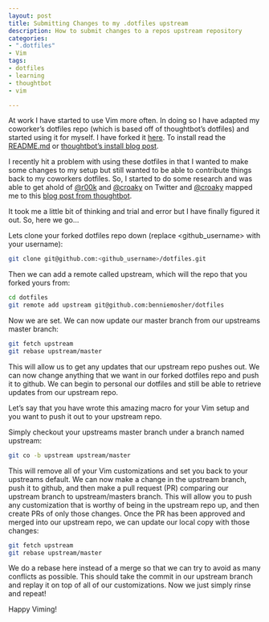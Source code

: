 ```yaml
---
layout: post
title: Submitting Changes to my .dotfiles upstream
description: How to submit changes to a repos upstream repository
categories:
- ".dotfiles"
- Vim
tags:
- dotfiles
- learning
- thoughtbot
- vim

---
```

At work I have started to use Vim more often. In doing so I have adapted my coworker&#8217;s dotfiles repo (which is based off of thoughtbot&#8217;s dotfiles) and started using it for myself. I have forked it [here](https://github.com/benniemosher/dotfiles). To install read the [README.md](https://github.com/benniemosher/dotfiles/blob/master/README.md) or [thoughtbot&#8217;s install blog post](http://robots.thoughtbot.com/manage-team-and-personal-dotfiles-together-with-rcm).

I recently hit a problem with using these dotfiles in that I wanted to make some changes to my setup but still wanted to be able to contribute things back to my coworkers dotfiles. So, I started to do some research and was able to get ahold of [@r00k](https://twitter.com/r00k) and [@croaky](https://twitter.com/croaky) on Twitter and [@croaky](https://twitter.com/croaky) mapped me to this [blog post from thoughtbot](http://robots.thoughtbot.com/keeping-a-github-fork-updated).

It took me a little bit of thinking and trial and error but I have finally figured it out. So, here we go&#8230;

Lets clone your forked dotfiles repo down (replace <github_username> with your username):

```bash
git clone git@github.com:<github_username>/dotfiles.git
```

Then we can add a remote called upstream, which will the repo that you forked yours from:

```bash
cd dotfiles
git remote add upstream git@github.com:benniemosher/dotfiles
```

Now we are set. We can now update our master branch from our upstreams master branch:

```bash
git fetch upstream
git rebase upstream/master
```

This will allow us to get any updates that our upstream repo pushes out. We can now change anything that we want in our forked dotfiles repo and push it to github. We can begin to personal our dotfiles and still be able to retrieve updates from our upstream repo.

Let&#8217;s say that you have wrote this amazing macro for your Vim setup and you want to push it out to your upstream repo.

Simply checkout your upstreams master branch under a branch named upstream:

```bash
git co -b upstream upstream/master
```

This will remove all of your Vim customizations and set you back to your upstreams default. We can now make a change in the upstream branch, push it to github, and then make a pull request (PR) comparing our upstream branch to upstream/masters branch. This will allow you to push any customization that is worthy of being in the upstream repo up, and then create PRs of only those changes. Once the PR has been approved and merged into our upstream repo, we can update our local copy with those changes:

```bash
git fetch upstream
git rebase upstream/master
```

We do a rebase here instead of a merge so that we can try to avoid as many conflicts as possible. This should take the commit in our upstream branch and replay it on top of all of our customizations. Now we just simply rinse and repeat!

Happy Viming!